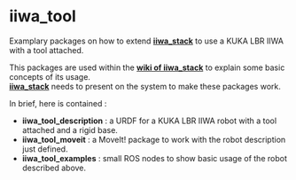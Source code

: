 # iiwa_tool
Examplary packages on how to extend [**iiwa_stack**](https://github.com/SalvoVirga/iiwa_stack) to use a KUKA LBR IIWA with a tool attached.

This packages are used within the [**wiki of iiwa_stack**](https://github.com/SalvoVirga/iiwa_stack/wiki) to explain some basic concepts of its usage.     
[**iiwa_stack**](https://github.com/SalvoVirga/iiwa_stack) needs to present on the system to make these packages work.

In brief, here is contained :
- **iiwa_tool_description** : a URDF for a KUKA LBR IIWA robot with a tool attached and a rigid base.
- **iiwa_tool_moveit** : a MoveIt! package to work with the robot description just defined.
- **iiwa_tool_examples** : small ROS nodes to show basic usage of the robot described above.
